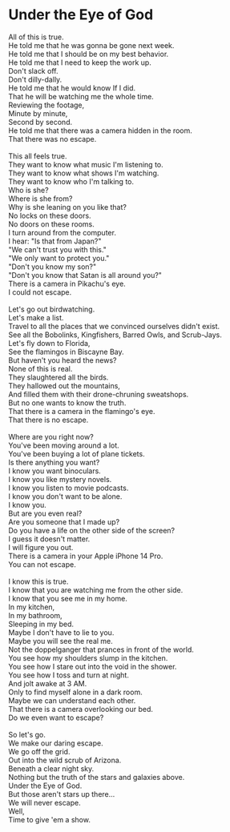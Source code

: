 # Under the Eye of God

All of this is true.<br />
He told me that he was gonna be gone next week.<br />
He told me that I should be on my best behavior.<br />
He told me that I need to keep the work up.<br />
Don't slack off.<br />
Don't dilly-dally.<br />
He told me that he would know If I did.<br />
That he will be watching me the whole time.<br />
Reviewing the footage,<br />
Minute by minute,<br />
Second by second.<br />
He told me that there was a camera hidden in the room.<br />
That there was no escape.<br />
<br />
This all feels true.<br />
They want to know what music I'm listening to.<br />
They want to know what shows I'm watching.<br />
They want to know who I'm talking to.<br />
Who is she? <br />
Where is she from? <br />
Why is she leaning on you like that?<br />
No locks on these doors.<br />
No doors on these rooms.<br />
I turn around from the computer.<br />
I hear: "Is that from Japan?"<br />
"We can't trust you with this."<br />
"We only want to protect you."<br />
"Don't you know my son?"<br />
"Don't you know that Satan is all around you?"<br />
There is a camera in Pikachu's eye.<br />
I could not escape.<br />
<br />
Let's go out birdwatching.<br />
Let's make a list.<br />
Travel to all the places that we convinced ourselves didn't exist.<br />
See all the Bobolinks, Kingfishers, Barred Owls, and Scrub-Jays.<br />
Let's fly down to Florida,<br />
See the flamingos in Biscayne Bay.<br />
But haven't you heard the news?<br />
None of this is real.<br />
They slaughtered all the birds.<br />
They hallowed out the mountains,<br />
And filled them with their drone-chruning sweatshops.<br />
But no one wants to know the truth.<br />
That there is a camera in the flamingo's eye.<br />
That there is no escape.<br />
<br />
Where are you right now?<br />
You've been moving around a lot.<br />
You've been buying a lot of plane tickets.<br />
Is there anything you want?<br />
I know you want binoculars.<br />
I know you like mystery novels.<br />
I know you listen to movie podcasts.<br />
I know you don't want to be alone.<br />
I know you.<br />
But are you even real?<br />
Are you someone that I made up?<br />
Do you have a life on the other side of the screen?<br />
I guess it doesn't matter.<br />
I will figure you out.<br />
There is a camera in your Apple iPhone 14 Pro.<br />
You can not escape.<br />
<br />
I know this is true.<br />
I know that you are watching me from the other side.<br />
I know that you see me in my home.<br />
In my kitchen,<br />
In my bathroom,<br />
Sleeping in my bed.<br />
Maybe I don't have to lie to you.<br />
Maybe you will see the real me.<br />
Not the doppelganger that prances in front of the world.<br />
You see how my shoulders slump in the kitchen.<br />
You see how I stare out into the void in the shower.<br />
You see how I toss and turn at night.<br />
And jolt awake at 3 AM.<br />
Only to find myself alone in a dark room.<br />
Maybe we can understand each other.<br />
That there is a camera overlooking our bed.<br />
Do we even want to escape?<br />
<br />
So let's go.<br />
We make our daring escape.<br />
We go off the grid.<br />
Out into the wild scrub of Arizona.<br />
Beneath a clear night sky.<br />
Nothing but the truth of the stars and galaxies above. <br />
Under the Eye of God.<br />
But those aren't stars up there...<br />
We will never escape.<br />
Well,<br />
Time to give 'em a show.
